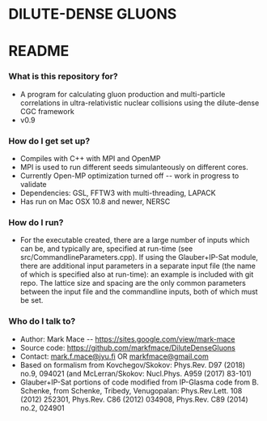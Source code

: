 # DILUTE-DENSE GLUONS #
# README #

### What is this repository for? ###

* A program for calculating gluon production and multi-particle correlations in ultra-relativistic nuclear collisions using the dilute-dense CGC framework
* v0.9

### How do I get set up? ###

* Compiles with C++ with MPI and OpenMP
* MPI is used to run different seeds simulanteously on different cores. 
* Currently Open-MP optimization turned off -- work in progress to validate
* Dependencies: GSL, FFTW3 with multi-threading, LAPACK
* Has run on Mac OSX 10.8 and newer, NERSC

### How do I run? ###
* For the executable created, there are a large number of inputs which can be, and typically are, specified at run-time (see src/CommandlineParameters.cpp). If using the Glauber+IP-Sat module, there are additional input parameters in a separate input file (the name of which is specified also at run-time): an example is included with git repo. The lattice size and spacing are the only common parameters between the input file and the commandline inputs, both of which must be set.

### Who do I talk to? ###

* Author: Mark Mace -- https://sites.google.com/view/mark-mace 
* Source code: https://github.com/markfmace/DiluteDenseGluons
* Contact: mark.f.mace@jyu.fi OR markfmace@gmail.com
* Based on formalism from Kovchegov/Skokov: Phys.Rev. D97 (2018) no.9, 094021 (and McLerran/Skokov: Nucl.Phys. A959 (2017) 83-101)
* Glauber+IP-Sat portions of code modified from IP-Glasma code from B. Schenke, from Schenke, Tribedy, Venugopalan: Phys.Rev.Lett. 108 (2012) 252301, Phys.Rev. C86 (2012) 034908, Phys.Rev. C89 (2014) no.2, 024901 

